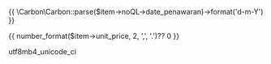 {{ \Carbon\Carbon::parse($item->noQL->date_penawaran)->format('d-m-Y') }}

{{ number_format($item->unit_price, 2, ',', '.')?? 0 }}

utf8mb4_unicode_ci
